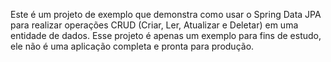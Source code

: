 Este é um projeto de exemplo que demonstra como usar o Spring Data JPA para realizar operações CRUD (Criar, Ler, Atualizar e Deletar) em uma entidade de dados.
Esse projeto é apenas um exemplo para fins de estudo, ele não é uma aplicação completa e pronta para produção.



